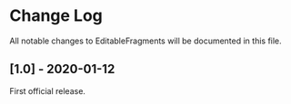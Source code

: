 # Change Log

All notable changes to EditableFragments will be documented in this file.

## [1.0] - 2020-01-12

First official release.
